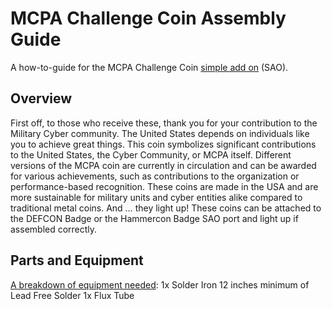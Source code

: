 # MCPA Challenge Coin Assembly Guide

A how-to-guide for the MCPA Challenge Coin [simple add on](https://hackaday.com/2019/03/20/introducing-the-shitty-add-on-v1-69bis-standard/) (SAO). 

## Overview 

First off, to those who receive these, thank you for your contribution to the Military Cyber community. The United States depends on individuals like you to achieve great things. This coin symbolizes significant contributions to the United States, the Cyber Community, or MCPA itself. Different versions of the MCPA coin are currently in circulation and can be awarded for various achievements, such as contributions to the organization or performance-based recognition. These coins are made in the USA and are more sustainable for military units and cyber entities alike compared to traditional metal coins. And … they light up! These coins can be attached to the DEFCON Badge or the Hammercon Badge SAO port and light up if assembled correctly. 

## Parts and Equipment

<u>A breakdown of equipment needed</u>: 
1x Solder Iron
12 inches minimum of Lead Free Solder
1x Flux Tube



